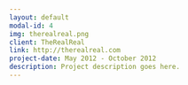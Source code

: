 ```yaml
---
layout: default
modal-id: 4
img: therealreal.png
client: TheRealReal
link: http://therealreal.com
project-date: May 2012 - October 2012
description: Project description goes here.
---
```

